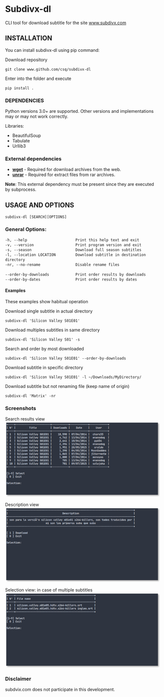 # Subdivx-dl

CLI tool for download subtitle for the site www.subdivx.com

## INSTALLATION

You can install subdivx-dl using pip command:  

  Download repository

    git clone www.github.com/csq/subdivx-dl

Enter into the folder and execute

    pip install .


### DEPENDENCIES
Python versions 3.0+ are supported. Other versions and implementations may or may not work correctly.  

Libraries:
* BeautifulSoup
* Tabulate
* Urllib3

### External dependencies

* [**wget**](https://www.gnu.org/software/wget/) - Required for download archives from the web.
* [**unrar**](https://packages.debian.org/bullseye/unrar) - Required for extract files from rar archives.

**Note**: This external dependency must be present since they are executed by subprocess.

## USAGE AND OPTIONS

    subdivx-dl [SEARCH][OPTIONS]

### General Options:
    -h, --help                      Print this help text and exit
    -v, --version                   Print program version and exit
    -s, --season                    Download full season subtitles
    -l, --location LOCATION         Download subtitle in destination directory
    -nr, --no-rename                Disable rename files

    --order-by-downloads            Print order results by downloads
    --order-by-dates                Print order results by dates

#### Examples
These examples show habitual operation

Download single subtitle in actual directory

    subdivx-dl 'Silicon Valley S01E01'

Download multiples subtitles in same directory

    subdivx-dl 'Silicon Valley S01' -s

Search and order by most downloaded

    subdivx-dl 'Silicon Valley S01E01' --order-by-downloads

Download subtitle in specific directory

    subdivx-dl 'Silicon Valley S01E01' -l ~/Downloads/MyDirectory/

Download subtitle but not renaming file (keep name of origin)

    subdivx-dl 'Matrix' -nr

### Screenshots
Search results view
![example](img/img-01.png)

Description view
![example](img/img-02.png)

Selection view: in case of multiple subtitles
![example](img/img-03.png)

### Disclaimer
subdvix.com does not participate in this development.

